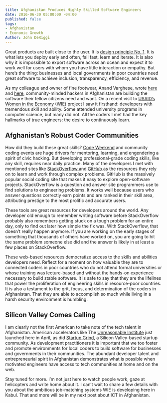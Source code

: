 ```yaml
---
title: Afghanistan Produces Highly Skilled Software Engineers
date: 2016-06-30 05:00:00 -04:00
published: false
tags:
- Afghanistan
- Economic Growth
Author: John DeRiggi
---
```


Great products are built close to the user. It is [design principle No. 1](http://digitalprinciples.org/design-with-the-user/). It is what lets you deploy early and often, fail fast, learn and iterate. It is also why it is impossible to export software across an ocean and expect it to work well for users with whom you have little interaction or empathy. But here’s the thing: businesses and local governments in poor countries need great software to achieve inclusion, transparency, efficiency, and revenue.

<!--more-->

As my colleague and owner of fine footwear, Anand Varghese, wrote [here ](http://dai-global-digital.com/code-weekend-afghanistan-update-locally-developed-apps-to-fight-street-harassment.html)and [here](http://dai-global-digital.com/sowing-the-seeds-of-a-tech-for-social-good-ecosystem-in-afghanistan.html), community-minded hackers in Afghanistan are building the software their fellow citizens need and want. On a recent visit to [USAID’s Women in the Economy](http://promote-wie.com/site/page/about) ([WIE](http://dai.com/our-work/projects/afghanistan%E2%80%94women-economy-wie)) project I saw it firsthand: developers with tremendous skill and ability. Some attended university programs in computer science, but many did not. All the coders I met had the key hallmarks of true engineers: the desire to continuously learn.

## Afghanistan’s Robust Coder Communities

How did they build these great skills? [Code Weekend](http://codeweekend.af/) and community coding events are huge drivers for mentoring, learning, and engendering a spirit of civic hacking. But developing professional-grade coding skills, like any skill, requires near daily practice. Many of the developers I met with mentioned sites like [StackOverflow ](http://stackoverflow.com/)and [GitHub ](https://github.com/)as the resources they rely on to learn and work through complex problems. GitHub is the massively popular social coding site that makes it easy to explore open-software projects. StackOverflow is a question and answer site programmers use to find solutions to engineering problems. It works well because users who answer questions correctly earn points and are ranked in their skill area, attributing prestige to the most prolific and accurate users.

These tools are great resources for developers around the world. Any developer old enough to remember writing software before StackOverflow probably also remembers getting stuck on a tough problem for an entire day, only to find out later how simple the fix was. With StackOverflow, that doesn’t really happen anymore. If you are working on the early stages of something that thousands of others have worked on, you are going to hit the same problem someone else did and the answer is likely in at least a few places on StackOverflow.

These web-based resources democratize access to the skills and abilities developers need. Reflect for a moment on how valuable they are to connected coders in poor countries who do not attend formal universities or whose training was lecture-based and without the hands-on experience necessary to build stable software. It is safe to say that they are the lifelines that power the proliferation of engineering skills in resource-poor countries. It is also a testament to the grit, focus, and determination of the coders in Afghanistan. That they are able to accomplish so much while living in a harsh security environment is humbling.

## Silicon Valley Comes Calling

I am clearly not the first American to take note of the tech talent in Afghanistan. American accelerators like The [Unreasonable Institute](http://unreasonableinstitute.org/accelerator/afghanistan-2016/) just launched here in April, as did [Startup Grind](http://startupgrind.af/), a Silicon Valley-based startup community. As development practitioners it is important that we too foster and promote environments for local coders to build software for businesses and governments in their communities. The abundant developer talent and entrepreneurial spirit in Afghanistan demonstrates what is possible when motivated engineers have access to tech communities at home and on the web.

Stay tuned for more. I’m not just here to watch people work, gaze at helicopters and write home about it. I can’t wait to share a few details with you about the ambitious job-matching systems WIE is developing here in Kabul. That and more will be in my next post about ICT in Afghanistan.